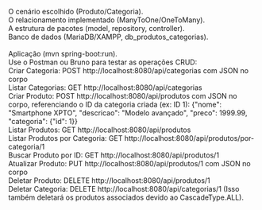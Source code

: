 O cenário escolhido (Produto/Categoria).<br>
O relacionamento implementado (ManyToOne/OneToMany).<br>
A estrutura de pacotes (model, repository, controller).<br>
Banco de dados (MariaDB/XAMPP, db_produtos_categorias).<br>
<br>
Aplicação (mvn spring-boot:run).<br>
Use o Postman ou Bruno para testar as operações CRUD:<br>
Criar Categoria: POST http://localhost:8080/api/categorias com JSON no corpo<br>
Listar Categorias: GET http://localhost:8080/api/categorias<br>
Criar Produto: POST http://localhost:8080/api/produtos com JSON no corpo, referenciando o ID da categoria criada (ex: ID 1): {"nome": "Smartphone XPTO", "descricao": "Modelo avançado", "preco": 1999.99, "categoria": {"id": 1}}<br>
Listar Produtos: GET http://localhost:8080/api/produtos<br>
Listar Produtos por Categoria: GET http://localhost:8080/api/produtos/por-categoria/1<br>
Buscar Produto por ID: GET http://localhost:8080/api/produtos/1<br>
Atualizar Produto: PUT http://localhost:8080/api/produtos/1 com JSON no corpo<br>
Deletar Produto: DELETE http://localhost:8080/api/produtos/1<br>
Deletar Categoria: DELETE http://localhost:8080/api/categorias/1 (Isso também deletará os produtos associados devido ao CascadeType.ALL).<br>
 
